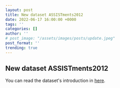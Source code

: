 ```yaml
---
layout: post
title: New dataset ASSISTments2012
date: 2022-06-17 16:00:00 +0000
tags: ''
categories: []
author: ''
# post_image: "/assets/images/posts/update.jpeg"
post_format: ''
trending: true
---
```

## New dataset ASSISTments2012

You can read the dataset's introduction in [here](https://pykt-toolkit.readthedocs.io/en/latest/datasets.html#assistments2012).